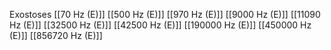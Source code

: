 Exostoses
[[70 Hz (E)]]
[[500 Hz (E)]]
[[970 Hz (E)]]
[[9000 Hz (E)]]
[[11090 Hz (E)]]
[[32500 Hz (E)]]
[[42500 Hz (E)]]
[[190000 Hz (E)]]
[[450000 Hz (E)]]
[[856720 Hz (E)]]